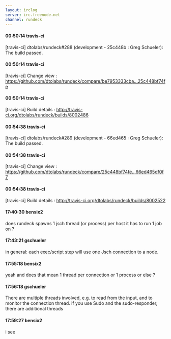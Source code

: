 ```yaml
---
layout: irclog
server: irc.freenode.net
channel: rundeck
---
```


#### 00:50:14 travis-ci
 \[travis-ci\] dtolabs/rundeck#288 (development - 25c448b : Greg Schueler): The build passed.
#### 00:50:14 travis-ci
 \[travis-ci\] Change view : https://github.com/dtolabs/rundeck/compare/be7953333cba...25c448bf74fe
#### 00:50:14 travis-ci
 \[travis-ci\] Build details : http://travis-ci.org/dtolabs/rundeck/builds/8002486
#### 00:54:38 travis-ci
 \[travis-ci\] dtolabs/rundeck#289 (development - 66ed465 : Greg Schueler): The build passed.
#### 00:54:38 travis-ci
 \[travis-ci\] Change view : https://github.com/dtolabs/rundeck/compare/25c448bf74fe...66ed465df0f7
#### 00:54:38 travis-ci
 \[travis-ci\] Build details : http://travis-ci.org/dtolabs/rundeck/builds/8002522
#### 17:40:30 bensix2
 does rundeck spawns 1 jsch thread (or process) per host it has to run 1 job on ?
#### 17:43:21 gschueler
 in general: each exec/script step will use one Jsch connection to a node. 
#### 17:55:18 bensix2
 yeah and does that mean 1 thread per connection or 1 process or else ?
#### 17:56:18 gschueler
 There are multiple threads involved, e.g. to read from the input, and to monitor the connection thread. if you use Sudo and the sudo-responder, there are additional threads
#### 17:59:27 bensix2
 i see
